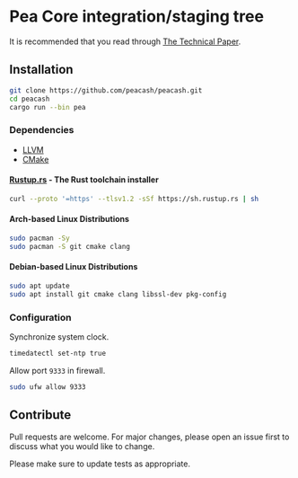 # Pea Core integration/staging tree

It is recommended that you read through [The Technical Paper](https://github.com/peacash/paper/blob/main/README.md).

## Installation

```bash
git clone https://github.com/peacash/peacash.git
cd peacash
cargo run --bin pea
```

### Dependencies

* [LLVM](https://github.com/llvm/llvm-project/releases)
* [CMake](https://github.com/Kitware/CMake/releases)

#### [Rustup.rs](https://rustup.rs/) - The Rust toolchain installer

```bash
curl --proto '=https' --tlsv1.2 -sSf https://sh.rustup.rs | sh
```

#### Arch-based Linux Distributions

```bash
sudo pacman -Sy
sudo pacman -S git cmake clang
```

#### Debian-based Linux Distributions

```bash
sudo apt update
sudo apt install git cmake clang libssl-dev pkg-config
```

### Configuration

Synchronize system clock.

```bash
timedatectl set-ntp true
```

Allow port `9333` in firewall.

```bash
sudo ufw allow 9333
```

## Contribute

Pull requests are welcome. For major changes, please open an issue first to discuss what you would like to change.

Please make sure to update tests as appropriate.
